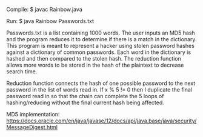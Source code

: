 Compile: $ javac Rainbow.java

Run: $ java Rainbow Passwords.txt

Passwords.txt is a list containing 1000 words. The user inputs an MD5 hash and the program reduces it to determine if there is a match in the dictionary. This program is meant to represent a hacker using stolen password hashes against a dictionary of common passwords. Each word in the dictionary is hashed and then compared to the stolen hash. The reduction function allows more words to be stored in the hash of the plaintext to decrease search time.

Reduction function connects the hash of one possible password to the next password in the list of words read in. If x % 5 != 0 then I duplicate the final password read in so that the chain can complete the 5 loops of hashing/reducing without the final current hash being affected.

MD5 implementation: https://docs.oracle.com/en/java/javase/12/docs/api/java.base/java/security/MessageDigest.html
